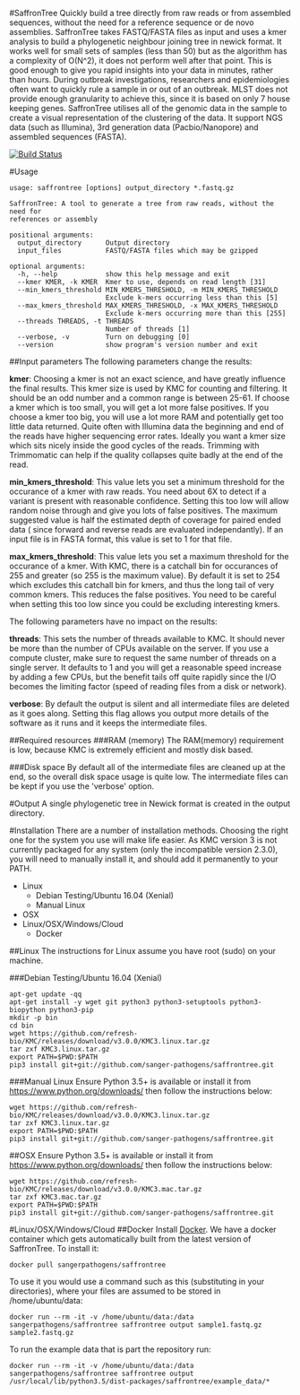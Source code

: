 #SaffronTree
Quickly build a tree directly from raw reads or from assembled sequences, without the need for a reference sequence or de novo assemblies. SaffronTree takes FASTQ/FASTA files as input and uses a kmer analysis to build a phylogenetic neighbour joining tree in newick format.  It works well for small sets of samples (less than 50) but as the algorithm has a complexity of O(N^2), it does not perform well after that point.  This is good enough to give you rapid insights into your data in minutes, rather than hours. During outbreak investigations, researchers and epidemiologies often want to quickly rule a sample in or out of an outbreak. MLST does not provide enough granularity to achieve this, since it is based on only 7 house keeping genes. SaffronTree utilises all of the genomic data in the sample to create a visual representation of the clustering of the data.  It support NGS data (such as Illumina), 3rd generation data (Pacbio/Nanopore) and assembled sequences (FASTA).

[![Build Status](https://travis-ci.org/sanger-pathogens/saffrontree.svg?branch=master)](https://travis-ci.org/sanger-pathogens/saffrontree)

#Usage 
```
usage: saffrontree [options] output_directory *.fastq.gz

SaffronTree: A tool to generate a tree from raw reads, without the need for
references or assembly

positional arguments:
  output_directory      Output directory
  input_files           FASTQ/FASTA files which may be gzipped

optional arguments:
  -h, --help            show this help message and exit
  --kmer KMER, -k KMER  Kmer to use, depends on read length [31]
  --min_kmers_threshold MIN_KMERS_THRESHOLD, -m MIN_KMERS_THRESHOLD
                        Exclude k-mers occurring less than this [5]
  --max_kmers_threshold MAX_KMERS_THRESHOLD, -x MAX_KMERS_THRESHOLD
                        Exclude k-mers occurring more than this [255]
  --threads THREADS, -t THREADS
                        Number of threads [1]
  --verbose, -v         Turn on debugging [0]
  --version             show program's version number and exit
```

##Input parameters
The following parameters change the results:

__kmer__: Choosing a kmer is not an exact science, and have greatly influence the final results. This kmer size is used by KMC for counting and filtering.  It should be an odd number and a common range is between 25-61.  If choose a kmer which is too small, you will get a lot more false positives. If you choose a kmer too big, you will use a lot more RAM and potentially get too little data returned. Quite often with Illumina data the beginning and end of the reads have higher sequencing error rates. Ideally you want a kmer size which sits nicely inside the good cycles of the reads. Trimming with Trimmomatic can help if the quality collapses quite badly at the end of the read.

__min_kmers_threshold__: This value lets you set a minimum threshold for the occurance of a kmer with raw reads. You need about 6X to detect if a variant is present with reasonable confidence. Setting this too low will allow random noise through and give you lots of false positives. The maximum suggested value is half the estimated depth of coverage for paired ended data ( since forward and reverse reads are evaluated independantly).  If an input file is in FASTA format, this value is set to 1 for that file.

__max_kmers_threshold__: This value lets you set a maximum threshold for the occurance of a kmer. With KMC, there is a catchall bin for occurances of 255 and greater (so 255 is the maximum value). By default it is set to 254 which excludes this catchall bin for kmers, and thus the long tail of very common kmers. This reduces the false positives. You need to be careful when setting this too low since you could be excluding interesting kmers.

The following parameters have no impact on the results:

__threads__: This sets the number of threads available to KMC. It should never be more than the number of CPUs available on the server. If you use a compute cluster, make sure to request the same number of threads on a single server. It defaults to 1 and you will get a reasonable speed increase by adding a few CPUs, but the benefit tails off quite rapidly since the I/O becomes the limiting factor (speed of reading files from a disk or network).

__verbose__: By default the output is silent and all intermediate files are deleted as it goes along. Setting this flag allows you output more details of the software as it runs and it keeps the intermediate files.

##Required resources
###RAM (memory)
The RAM(memory) requirement is low, because KMC is extremely efficient and mostly disk based. 

###Disk space
By default all of the intermediate files are cleaned up at the end, so the overall disk space usage is quite low. The intermediate files can be kept if you use the 'verbose' option. 

#Output
A single phylogenetic tree in Newick format is created in the output directory. 

#Installation
There are a number of installation methods. Choosing the right one for the system you use will make life easier. As KMC version 3 is not currently packaged for any system (only the incompatible version 2.3.0), you will need to manually install it, and should add it permanently to your PATH.

* Linux 
  * Debian Testing/Ubuntu 16.04 (Xenial)
  * Manual Linux
* OSX
* Linux/OSX/Windows/Cloud
  * Docker

##Linux
The instructions for Linux assume you have root (sudo) on your machine. 

###Debian Testing/Ubuntu 16.04 (Xenial)
```
apt-get update -qq
apt-get install -y wget git python3 python3-setuptools python3-biopython python3-pip
mkdir -p bin
cd bin
wget https://github.com/refresh-bio/KMC/releases/download/v3.0.0/KMC3.linux.tar.gz 
tar zxf KMC3.linux.tar.gz
export PATH=$PWD:$PATH
pip3 install git+git://github.com/sanger-pathogens/saffrontree.git
```

###Manual Linux
Ensure Python 3.5+ is available or install it from https://www.python.org/downloads/ then follow the instructions below:
```
wget https://github.com/refresh-bio/KMC/releases/download/v3.0.0/KMC3.linux.tar.gz 
tar zxf KMC3.linux.tar.gz
export PATH=$PWD:$PATH
pip3 install git+git://github.com/sanger-pathogens/saffrontree.git
```

##OSX
Ensure Python 3.5+ is available or install it from https://www.python.org/downloads/ then follow the instructions below:
```
wget https://github.com/refresh-bio/KMC/releases/download/v3.0.0/KMC3.mac.tar.gz 
tar zxf KMC3.mac.tar.gz
export PATH=$PWD:$PATH
pip3 install git+git://github.com/sanger-pathogens/saffrontree.git
```

#Linux/OSX/Windows/Cloud
##Docker 
Install [Docker](https://www.docker.com/).  We have a docker container which gets automatically built from the latest version of SaffronTree. To install it:

```
docker pull sangerpathogens/saffrontree
```

To use it you would use a command such as this (substituting in your directories), where your files are assumed to be stored in /home/ubuntu/data:
```
docker run --rm -it -v /home/ubuntu/data:/data sangerpathogens/saffrontree saffrontree output sample1.fastq.gz sample2.fastq.gz
```
To run the example data that is part the repository run:
```
docker run --rm -it -v /home/ubuntu/data:/data sangerpathogens/saffrontree saffrontree output /usr/local/lib/python3.5/dist-packages/saffrontree/example_data/*
```


